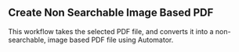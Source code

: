 ## Create Non Searchable Image Based PDF

This workflow takes the selected PDF file, and converts it into a non-searchable, image based PDF file using Automator.